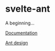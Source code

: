 # svelte-ant

A beginning...

[Documentation](http://www.ant-svelte.com/)

[Ant design](https://ant.design/docs/spec/introduce)
